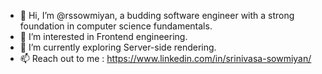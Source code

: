 - 👋 Hi, I’m @rssowmiyan, a budding software engineer with a strong foundation in computer science fundamentals.
- 👀 I’m interested in Frontend engineering.
- 🌱 I’m currently exploring Server-side rendering.
- 📫 Reach out to me : https://www.linkedin.com/in/srinivasa-sowmiyan/

<!---
rssowmiyan/rssowmiyan is a ✨ special ✨ repository because its `README.md` (this file) appears on your GitHub profile.
You can click the Preview link to take a look at your changes.
--->
